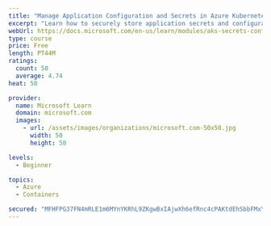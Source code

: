 ```yaml
---
title: "Manage Application Configuration and Secrets in Azure Kubernetes Service (AKS)"
excerpt: "Learn how to securely store application secrets and configurations using native Kubernetes resources in Azure Kubernetes Service (AKS)."
webUrl: https://docs.microsoft.com/en-us/learn/modules/aks-secrets-configure-app/
type: course
price: Free
length: PT44M
ratings:
  count: 50
  average: 4.74
heat: 50

provider:
  name: Microsoft Learn
  domain: microsoft.com
  images:
    - url: /assets/images/organizations/microsoft.com-50x50.jpg
      width: 50
      height: 50

levels:
  - Beginner

topics:
  - Azure
  - Containers

secured: "MFHFPG37FN4mRLE1m6MYnYKRhL9ZKgwBxIAjwXh6efRnc4cPAKtdEhSbbFMxYx52ttGLo4nBMRN46/s/zU1qBXlhXjPVBHtIOFCGhw4mewz2D8fTw/Y3oy1MTxM8fHOyx0dj6rfU+CYZqotSBVwHMEY0gF18SSRn+98fVczDy/ViQRdGC7Md0Ll94A/1t7qmnhO+PXPD/MFVf0wcUNIQpxNpKGMcU4IgBFe6m46sPhDJq6OVHSR6eUbzfnkBV+AHNCPTJEKQKgCGvkP0GqcoDEkfj4o01hLh9SnLYeA8xedo7xVi0wdNH23h6nUW49UaWhcQlNnOpLadNTR5Bn1H5/W0Y9cMy3lz3tqtI4cSDZ4cDbAoy2AQacLwbhuUum/dNSIWKP7BNqsyiYWiwtVzKEW1CVNlQ6E2rhXlf4Eix+g=;KiAfIO+hoqPO1EsljKtI7w=="
---
```


